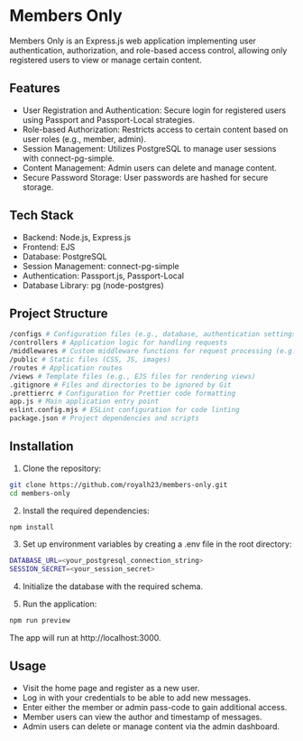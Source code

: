 # Members Only

Members Only is an Express.js web application implementing user authentication, authorization, and role-based access control, allowing only registered users to view or manage certain content.

## Features

- User Registration and Authentication: Secure login for registered users using Passport and Passport-Local strategies.
- Role-based Authorization: Restricts access to certain content based on user roles (e.g., member, admin).
- Session Management: Utilizes PostgreSQL to manage user sessions with connect-pg-simple.
- Content Management: Admin users can delete and manage content.
- Secure Password Storage: User passwords are hashed for secure storage.

## Tech Stack

- Backend: Node.js, Express.js
- Frontend: EJS
- Database: PostgreSQL
- Session Management: connect-pg-simple
- Authentication: Passport.js, Passport-Local
- Database Library: pg (node-postgres)

## Project Structure

```bash
/configs # Configuration files (e.g., database, authentication settings)
/controllers # Application logic for handling requests
/middlewares # Custom middleware functions for request processing (e.g., validation, admin authorization)
/public # Static files (CSS, JS, images)
/routes # Application routes
/views # Template files (e.g., EJS files for rendering views)
.gitignore # Files and directories to be ignored by Git
.prettierrc # Configuration for Prettier code formatting
app.js # Main application entry point
eslint.config.mjs # ESLint configuration for code linting
package.json # Project dependencies and scripts
```

## Installation

1. Clone the repository:

```bash
git clone https://github.com/royalh23/members-only.git
cd members-only
```

2. Install the required dependencies:

```bash
npm install
```

3. Set up environment variables by creating a .env file in the root directory:

```bash
DATABASE_URL=<your_postgresql_connection_string>
SESSION_SECRET=<your_session_secret>
```

4. Initialize the database with the required schema.

5. Run the application:

```bash
npm run preview
```

The app will run at http://localhost:3000.

## Usage

- Visit the home page and register as a new user.
- Log in with your credentials to be able to add new messages.
- Enter either the member or admin pass-code to gain additional access.
- Member users can view the author and timestamp of messages.
- Admin users can delete or manage content via the admin dashboard.
